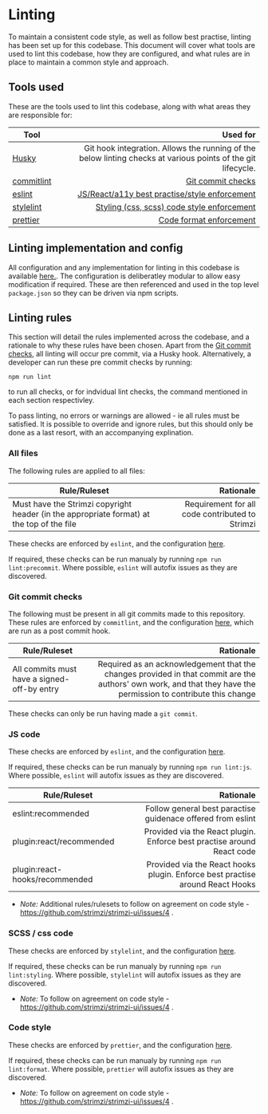 # Linting

To maintain a consistent code style, as well as follow best practise, linting has been set up for this codebase. This document will cover what tools are used to lint this codebase, how they are configured, and what rules are in place to maintain a common style and approach.

## Tools used

These are the tools used to lint this codebase, along with what areas they are responsible for:

| Tool        |  Used for  |
| ------------- |  -----:|
| [Husky](https://github.com/typicode/husky) | Git hook integration. Allows the running of the below linting checks at various points of the git lifecycle. |
| [commitlint](https://commitlint.js.org/) | [Git commit checks](#Git-commit-checks) |
| [eslint](https://eslint.org/) | [JS/React/a11y best practise/style enforcement](#JS-code) |
| [stylelint](https://stylelint.io/) | [Styling (css, scss) code style enforcement](#scss-/-css-code) |
| [prettier](https://prettier.io/) | [Code format enforcement](#code-style) |

## Linting implementation and config

All configuration and any implementation for linting in this codebase is available [here.](../utils/linting). The configuration is deliberatley modular to allow easy modification if required. These are then referenced and used in the top level `package.json` so they can be driven via npm scripts.

## Linting rules

This section will detail the rules implemented across the codebase, and a rationale to why these rules have been chosen. Apart from the [Git commit checks](#Git-commit-checks), all linting will occur pre commit, via a Husky hook. Alternatively, a developer can run these pre commit checks by running:

```
npm run lint
```

to run all checks, or for indvidual lint checks, the command mentioned in each section respectivley.

To pass linting, no errors or warnings are allowed - ie all rules must be satisfied. It is possible to override and ignore rules, but this should only be done as a last resort, with an accompanying explination.

### All files

The following rules are applied to all files:

| Rule/Ruleset        |  Rationale  |
| ------------- | -----:|
| Must have the Strimzi copyright header (in the appropriate format) at the top of the file | Requirement for all code contributed to Strimzi |

These checks are enforced by `eslint`, and the configuration [here](../utils/linting/eslint-all-files.conf.js).

If required, these checks can be run manualy by running `npm run lint:precommit`. Where possible, `eslint` will autofix issues as they are discovered.

### Git commit checks
The following must be present in all git commits made to this repository. These rules are enforced by `commitlint`, and the configuration [here](../utils/linting/commitlint.conf.js), which are run as a post commit hook.

| Rule/Ruleset        |  Rationale  |
| ------------- |  -----:|
| All commits must have a signed-off-by entry | Required as an acknowledgement that the changes provided in that commit are the authors' own work, and that they have the permission to contribute this change |

These checks can only be run having made a `git commit`.

### JS code

These checks are enforced by `eslint`, and the configuration [here](../utils/linting/eslint.conf.js).

If required, these checks can be run manualy by running `npm run lint:js`. Where possible, `eslint` will autofix issues as they are discovered.

| Rule/Ruleset        |  Rationale  |
| ------------- |  -----:|
| eslint:recommended | Follow general best paractise guidenace offered from eslint |
| plugin:react/recommended | Provided via the React plugin. Enforce best practise around React code |
| plugin:react-hooks/recommended | Provided via the React hooks plugin. Enforce best practise around React Hooks |

- *Note:* Additional rules/rulesets to follow on agreement on code style - https://github.com/strimzi/strimzi-ui/issues/4 .

### SCSS / css code

These checks are enforced by `stylelint`, and the configuration [here](../utils/linting/stylelint.conf.js).

If required, these checks can be run manualy by running `npm run lint:styling`. Where possible, `stylelint` will autofix issues as they are discovered.

- *Note:* To follow on agreement on code style - https://github.com/strimzi/strimzi-ui/issues/4 .

### Code style

These checks are enforced by `prettier`, and the configuration [here](../utils/linting/prettier.conf.js).

If required, these checks can be run manualy by running `npm run lint:format`. Where possible, `prettier` will autofix issues as they are discovered.

- *Note:* To follow on agreement on code style - https://github.com/strimzi/strimzi-ui/issues/4 .